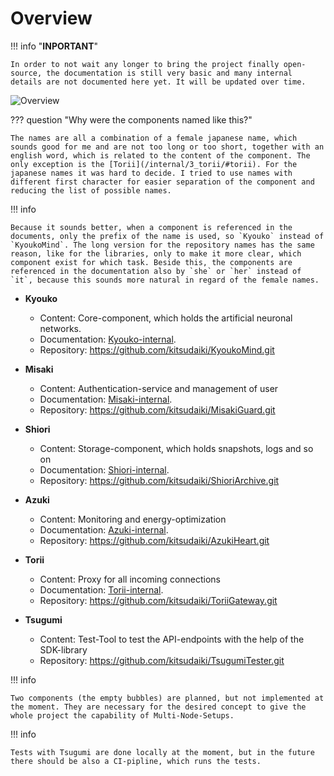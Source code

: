 # Overview

!!! info "**INPORTANT**"

    In order to not wait any longer to bring the project finally open-source, the documentation is still very basic and many internal details are not documented here yet. It will be updated over time.

![Overview](../img/overview.png)
<!-- I had do use a image instead of the drawio, because for an unknown reason the blossom was not printed with the drawio-exporter -->


??? question "Why were the components named like this?"

    The names are all a combination of a female japanese name, which sounds good for me and are not too long or too short, together with an english word, which is related to the content of the component. The only exception is the [Torii](/internal/3_torii/#torii). For the japanese names it was hard to decide. I tried to use names with different first character for easier separation of the component and reducing the list of possible names. 

!!! info

    Because it sounds better, when a component is referenced in the documents, only the prefix of the name is used, so `Kyouko` instead of `KyoukoMind`. The long version for the repository names has the same reason, like for the libraries, only to make it more clear, which component exist for which task. Beside this, the components are referenced in the documentation also by `she` or `her` instead of `it`, because this sounds more natural in regard of the female names.

- **Kyouko**
    - Content: Core-component, which holds the artificial neuronal networks.
    - Documentation: [Kyouko-internal](/Inner_Workings/3_kyouko/).
    - Repository: https://github.com/kitsudaiki/KyoukoMind.git

- **Misaki**
    - Content: Authentication-service and management of user
    - Documentation: [Misaki-internal](/Inner_Workings/6_misaki/).
    - Repository: https://github.com/kitsudaiki/MisakiGuard.git

- **Shiori**
    - Content: Storage-component, which holds snapshots, logs and so on
    - Documentation: [Shiori-internal](/Inner_Workings/5_shiori/).
    - Repository: https://github.com/kitsudaiki/ShioriArchive.git

- **Azuki**
    - Content: Monitoring and energy-optimization
    - Documentation: [Azuki-internal](/Inner_Workings/4_azuki/).
    - Repository: https://github.com/kitsudaiki/AzukiHeart.git

- **Torii**
    - Content: Proxy for all incoming connections
    - Documentation: [Torii-internal](/Inner_Workings/7_torii/).
    - Repository: https://github.com/kitsudaiki/ToriiGateway.git

- **Tsugumi**
    - Content: Test-Tool to test the API-endpoints with the help of the SDK-library
    - Repository: https://github.com/kitsudaiki/TsugumiTester.git

!!! info

    Two components (the empty bubbles) are planned, but not implemented at the moment. They are necessary for the desired concept to give the whole project the capability of Multi-Node-Setups.

!!! info

    Tests with Tsugumi are done locally at the moment, but in the future there should be also a CI-pipline, which runs the tests.
